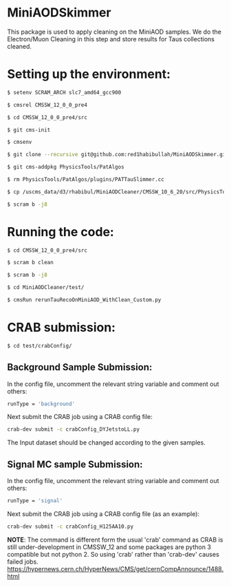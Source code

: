 # MiniAODSkimmerThis package is used to apply cleaning on the MiniAOD samples. We do the Electron/Muon Cleaning in this step and store results for Taus  collections cleaned. # Setting up the environment:```bash$ setenv SCRAM_ARCH slc7_amd64_gcc900 $ cmsrel CMSSW_12_0_0_pre4$ cd CMSSW_12_0_0_pre4/src$ git cms-init$ cmsenv$ git clone --recursive git@github.com:red1habibullah/MiniAODSkimmer.git -b UL_12X_2018$ git cms-addpkg PhysicsTools/PatAlgos$ rm PhysicsTools/PatAlgos/plugins/PATTauSlimmer.cc $ cp /uscms_data/d3/rhabibul/MiniAODCleaner/CMSSW_10_6_20/src/PhysicsTools/PatAlgos/plugins/PATTauSlimmer.cc PhysicsTools/PatAlgos/plugins/PATTauSlimmer.cc$ scram b -j8```# Running the code:```bash$ cd CMSSW_12_0_0_pre4/src$ scram b clean$ scram b -j8$ cd MiniAODCleaner/test/$ cmsRun rerunTauRecoOnMiniAOD_WithClean_Custom.py```# CRAB submission:```bash$ cd test/crabConfig/```## Background Sample Submission:In the config file, uncomment the relevant string variable and comment out others:```bashrunType = 'background'```Next submit the CRAB job using a CRAB config file:```bashcrab-dev submit -c crabConfig_DYJetstoLL.py```The Input dataset should be changed according to the given samples.## Signal MC sample Submission:In the config file, uncomment the relevant string variable and comment out others:```bashrunType = 'signal'```Next submit the CRAB job using a CRAB config file (as an example):```bashcrab-dev submit -c crabConfig_H125AA10.py```**NOTE**: The command is different form the usual 'crab' command as CRAB is still under-development in CMSSW_12and some packages are python 3 compatible but not python 2. So using 'crab' rather than 'crab-dev' causes failed jobs.https://hypernews.cern.ch/HyperNews/CMS/get/cernCompAnnounce/1488.html